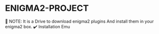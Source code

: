 # ENIGMA2-PROJECT
📣 NOTE: It is a Drive to download enigma2 plugins And install them in your enigma2 box.
✔️ Installation Emu 
